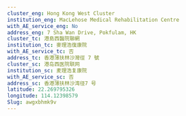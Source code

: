 ```yaml
---
cluster_eng: Hong Kong West Cluster
institution_eng: MacLehose Medical Rehabilitation Centre
with_AE_service_eng: No
address_eng: 7 Sha Wan Drive, Pokfulam, HK
cluster_tc: 港島西醫院聯網
institution_tc: 麥理浩復康院
with_AE_service_tc: 否
address_tc: 香港薄扶林沙灣徑 7 號
cluster_sc: 港岛西医院联网
institution_sc: 麦理浩复康院
with_AE_service_sc: 否
address_sc: 香港薄扶林沙湾径7 号
latitude: 22.269795326
longitude: 114.12398579
Slug: awgxbhmk9v
---
```

